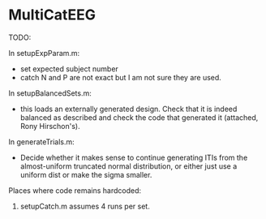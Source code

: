 # MultiCatEEG


TODO:

In setupExpParam.m:
- set expected subject number
- catch N and P are not exact but I am not sure they are used.

In setupBalancedSets.m:
- this loads an externally generated design. Check that it is indeed balanced as described and check the code that generated it (attached, Rony Hirschon's).

In generateTrials.m:
- Decide whether it makes sense to continue generating ITIs from the almost-uniform truncated normal distribution, or either just use a uniform dist or make the sigma smaller. 

Places where code remains hardcoded:
1. setupCatch.m assumes 4 runs per set. 
